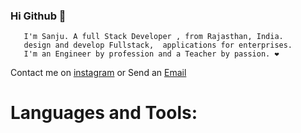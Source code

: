 ### Hi Github 👋
       I'm Sanju. A full Stack Developer , from Rajasthan, India.
       design and develop Fullstack,  applications for enterprises.
       I'm an Engineer by profession and a Teacher by passion. ❤️
  Contact me on [instagram](https://www.instagram.com/_mr_tdb/) or Send an [Email](mailto:"sanju2help@gmail.com")
  
  # Languages and Tools:

